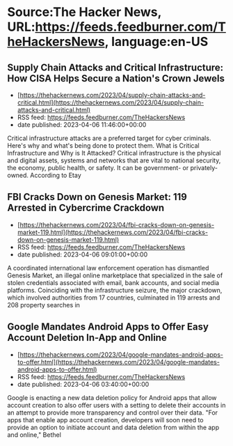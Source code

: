 # Source:The Hacker News, URL:https://feeds.feedburner.com/TheHackersNews, language:en-US

## Supply Chain Attacks and Critical Infrastructure: How CISA Helps Secure a Nation's Crown Jewels
 - [https://thehackernews.com/2023/04/supply-chain-attacks-and-critical.html](https://thehackernews.com/2023/04/supply-chain-attacks-and-critical.html)
 - RSS feed: https://feeds.feedburner.com/TheHackersNews
 - date published: 2023-04-06 11:46:00+00:00

Critical infrastructure attacks are a preferred target for cyber criminals. Here's why and what's being done to protect them.
What is Critical Infrastructure and Why is It Attacked?
Critical infrastructure is the physical and digital assets, systems and networks that are vital to national security, the economy, public health, or safety. It can be government- or privately-owned.
According to Etay

## FBI Cracks Down on Genesis Market: 119 Arrested in Cybercrime Crackdown
 - [https://thehackernews.com/2023/04/fbi-cracks-down-on-genesis-market-119.html](https://thehackernews.com/2023/04/fbi-cracks-down-on-genesis-market-119.html)
 - RSS feed: https://feeds.feedburner.com/TheHackersNews
 - date published: 2023-04-06 09:01:00+00:00

A coordinated international law enforcement operation has dismantled Genesis Market, an illegal online marketplace that specialized in the sale of stolen credentials associated with email, bank accounts, and social media platforms.
Coinciding with the infrastructure seizure, the major crackdown, which involved authorities from 17 countries, culminated in 119 arrests and 208 property searches in

## Google Mandates Android Apps to Offer Easy Account Deletion In-App and Online
 - [https://thehackernews.com/2023/04/google-mandates-android-apps-to-offer.html](https://thehackernews.com/2023/04/google-mandates-android-apps-to-offer.html)
 - RSS feed: https://feeds.feedburner.com/TheHackersNews
 - date published: 2023-04-06 03:40:00+00:00

Google is enacting a new data deletion policy for Android apps that allow account creation to also offer users with a setting to delete their accounts in an attempt to provide more transparency and control over their data.
"For apps that enable app account creation, developers will soon need to provide an option to initiate account and data deletion from within the app and online," Bethel

